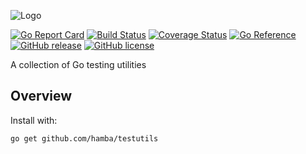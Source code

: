 ![Logo](http://svg.wiersma.co.za/hamba/project?title=testutils&tag=Go%20testing%20utilities)

[![Go Report Card](https://goreportcard.com/badge/github.com/hamba/testutils)](https://goreportcard.com/report/github.com/hamba/testutils)
[![Build Status](https://github.com/hamba/testutils/actions/workflows/test.yml/badge.svg)](https://github.com/hamba/testutils/actions)
[![Coverage Status](https://coveralls.io/repos/github/hamba/testutils/badge.svg?branch=master)](https://coveralls.io/github/hamba/testutils?branch=master)
[![Go Reference](https://pkg.go.dev/badge/github.com/hamba/testutils.svg)](https://pkg.go.dev/github.com/hamba/testutils)
[![GitHub release](https://img.shields.io/github/release/hamba/testutils.svg)](https://github.com/hamba/testutils/releases)
[![GitHub license](https://img.shields.io/badge/license-MIT-blue.svg)](https://raw.githubusercontent.com/hamba/testutils/master/LICENSE)

A collection of Go testing utilities

## Overview

Install with:

```shell
go get github.com/hamba/testutils
```

